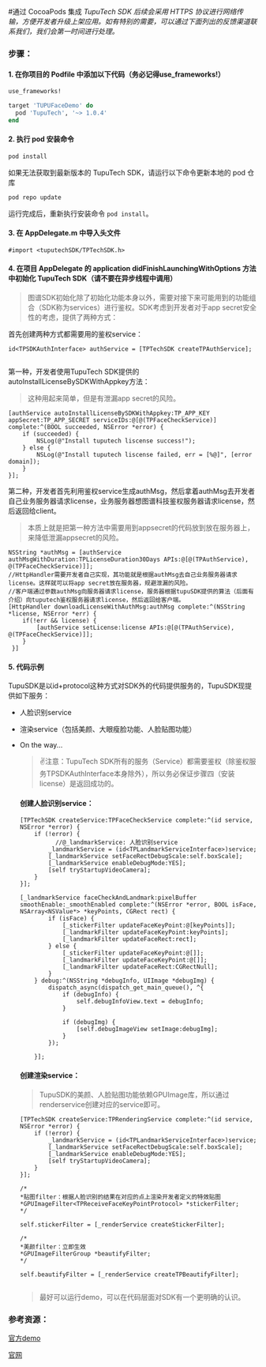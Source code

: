 #通过 CocoaPods 集成
*TupuTech SDK 后续会采用 HTTPS 协议进行网络传输，方便开发者升级上架应用。如有特别的需要，可以通过下面列出的反馈渠道联系我们，我们会第一时间进行处理。*

### 步骤：

#### 1. 在你项目的 Podfile 中添加以下代码（务必记得use_frameworks!）

```ruby
use_frameworks!

target 'TUPUFaceDemo' do
  pod 'TupuTech', '~> 1.0.4'
end
```
#### 2. 执行 pod 安装命令

```ruby
pod install
```

如果无法获取到最新版本的 TupuTech SDK，请运行以下命令更新本地的 pod 仓库
	
```ruby
pod repo update
```
运行完成后，重新执行安装命令 `pod install`。
	
#### 3. 在 AppDelegate.m 中导入头文件

```
#import <tuputechSDK/TPTechSDK.h>
```
	
#### 4. 在项目 AppDelegate 的 application didFinishLaunchingWithOptions 方法中初始化 TupuTech SDK（请不要在异步线程中调用）

> 图谱SDK初始化除了初始化功能本身以外，需要对接下来可能用到的功能组合（SDK称为services）进行鉴权。SDK考虑到开发者对于app secret安全性的考虑，提供了两种方式：
	
首先创建两种方式都需要用的鉴权service：
		
```
id<TPSDKAuthInterface> authService = [TPTechSDK createTPAuthService];
	
```
	
	
第一种，开发者使用TupuTech SDK提供的autoInstallLicenseBySDKWithAppkey方法：
> 这种用起来简单，但是有泄漏app secret的风险。
	
	
```
[authService autoInstallLicenseBySDKWithAppkey:TP_APP_KEY appSecret:TP_APP_SECRET serviceIDs:@[@(TPFaceCheckService)] complete:^(BOOL succeeded, NSError *error) {
    if (succeeded) {
        NSLog(@"Install tuputech liscense success!");
    } else {
        NSLog(@"Install tuputech liscense failed, err = [%@]", [error domain]);
    }
}];
```
	
第二种，开发者首先利用鉴权service生成authMsg，然后拿着authMsg去开发者自己业务服务器请求license，业务服务器想图谱科技鉴权服务器请求license，然后返回给client。
> 本质上就是把第一种方法中需要用到appsecret的代码放到放在服务器上，来降低泄漏appsecret的风险。
	
```
NSString *authMsg = [authService authMsgWithDuration:TPLicenseDuration30Days APIs:@[@(TPAuthService), @(TPFaceCheckService)]];
//HttpHandler需要开发者自己实现，其功能就是根据authMsg去自己业务服务器请求license。这样就可以将app secret放在服务器，规避泄漏的风险。
//客户端通过参数authMsg向服务器请求license，服务器根据tupuSDK提供的算法（后面有介绍）向tuputech鉴权服务器请求license，然后返回给客户端。
[HttpHandler downloadLicenseWithAuthMsg:authMsg complete:^(NSString *license, NSError *err) {
    if(!err && license) {
        [authService setLicense:license APIs:@[@(TPAuthService), @(TPFaceCheckService)]];
    }
 }]
```
	
#### 5. 代码示例
TupuSDK是以id+protocol这种方式对SDK外的代码提供服务的，TupuSDK现提供如下服务：
	
* 	人脸识别service
* 	渲染service（包括美颜、大眼瘦脸功能、人脸贴图功能）
* 	On the way...
	
	> ✌️注意：TupuTech SDK所有的服务（Service）都需要鉴权（除鉴权服务TPSDKAuthInterface本身除外），所以务必保证步骤四（安装license）是返回成功的。
	
	
	#### 创建人脸识别service：
	
	```
	[TPTechSDK createService:TPFaceCheckService complete:^(id service, NSError *error) {
        if (!error) {
        	  //@_landmarkService: 人脸识别service
            _landmarkService = (id<TPLandmarkServiceInterface>)service;
            [_landmarkService setFaceRectDebugScale:self.boxScale];
            [_landmarkService enableDebugMode:YES];
            [self tryStartupVideoCamera];
        }
    }];
    
    [_landmarkService faceCheckAndLandmark:pixelBuffer smoothEnable:_smoothEnabled complete:^(NSError *error, BOOL isFace, NSArray<NSValue*> *keyPoints, CGRect rect) {
            if (isFace) {
                [_stickerFilter updateFaceKeyPoint:@[keyPoints]];
                [_landmarkFilter updateFaceKeyPoint:keyPoints];
                [_landmarkFilter updateFaceRect:rect];
            } else {
                [_stickerFilter updateFaceKeyPoint:@[]];
                [_landmarkFilter updateFaceKeyPoint:@[]];
                [_landmarkFilter updateFaceRect:CGRectNull];
            }
        } debug:^(NSString *debugInfo, UIImage *debugImg) {
            dispatch_async(dispatch_get_main_queue(), ^{
                if (debugInfo) {
                    self.debugInfoView.text = debugInfo;
                }
                
                if (debugImg) {
                    [self.debugImageView setImage:debugImg];
                }
            });

        }];
	```

	#### 创建渲染service：
		
	> TupuSDK的美颜、人脸贴图功能依赖GPUImage库，所以通过renderservice创建对应的service即可。
	
	```
	[TPTechSDK createService:TPRenderingService complete:^(id service, NSError *error) {
        if (!error) {
            _landmarkService = (id<TPLandmarkServiceInterface>)service;
            [_landmarkService setFaceRectDebugScale:self.boxScale];
            [_landmarkService enableDebugMode:YES];
            [self tryStartupVideoCamera];
        }
    }];
    
    /*
    *贴图filter：根据人脸识别的结果在对应的点上渲染开发者定义的特效贴图
    *GPUImageFilter<TPReceiveFaceKeyPointProtocol> *stickerFilter;
    */
    
    self.stickerFilter = [_renderService createStickerFilter];
    
    /*
    *美颜filter：立即生效
    *GPUImageFilterGroup *beautifyFilter;
    */
    
    self.beautifyFilter = [_renderService createTPBeautifyFilter];
    
    
	```
	
	> 最好可以运行demo，可以在代码层面对SDK有一个更明确的认识。

### 参考资源：

[官方demo](https://github.com/tuputech/tupu-iOS-demo)

[官网](https://www.tuputech.com/)